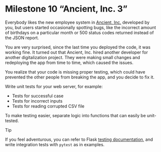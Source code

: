 # Milestone 10 “Ancient, Inc. 3”

Everybody likes the new employee system in [Ancient, Inc.](milestone_7) developed by you, but users started occasionally spotting bugs, like the incorrect amount of birthdays on a particular month or 500 status codes returned instead of the JSON report.

You are very surprised, since the last time you deployed the code, it was working fine. It turned out that Ancient, Inc. hired another developer for another digitalization project. They were making small changes and redeploying the app from time to time, which caused the issues.

You realize that your code is missing proper testing, which could have prevented the other people from breaking the app, and you decide to fix it.

Write unit tests for your web server, for example:

- Tests for successful case
- Tests for incorrect inputs
- Tests for reading corrupted CSV file

To make testing easier, separate logic into functions that can easily be unit-tested.

> [!Tip]
> If you feel adventurous, you can refer to Flask [testing documentation](https://flask.palletsprojects.com/en/2.0.x/testing/]), and write integration tests with `pytest` as in examples.

